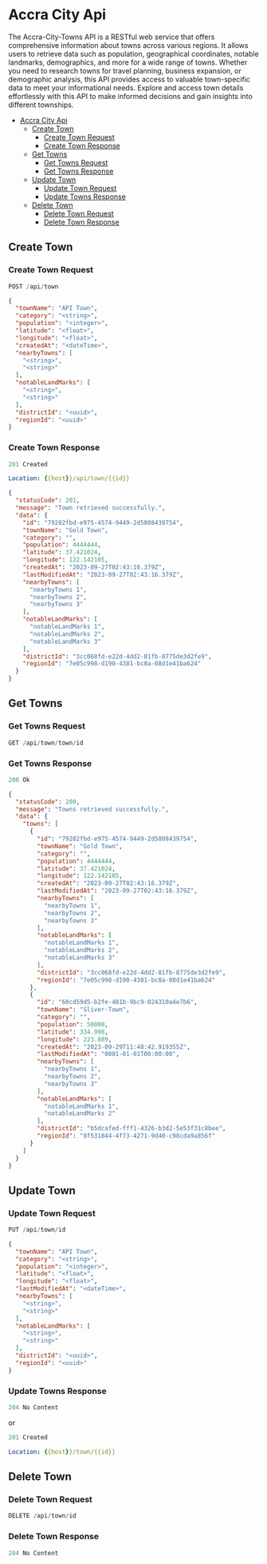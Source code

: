 # Accra City Api


The Accra-City-Towns API is a RESTful web service that offers comprehensive information about towns across various regions.
It allows users to retrieve data such as population, geographical coordinates, notable landmarks, demographics, and more for a wide range of towns.
Whether you need to research towns for travel planning, business expansion, or demographic analysis, this API provides access to valuable town-specific data to meet your informational needs. 
Explore and access town details effortlessly with this API to make informed decisions and gain insights into different townships.

- [Accra City Api](#accra-city-api)
  - [Create Town](#create-town)
    - [Create Town Request](#create-town-request)
    - [Create Town Response](#create-town-response)
  - [Get Towns](#get-towns)
    - [Get Towns Request](#get-towns-request)
    - [Get Towns Response](#get-towns-response)
  - [Update Town](#update-town)
    - [Update Town Request](#update-town-request)
    - [Update Towns Response](#update-towns-response)
  - [Delete Town](#delete-town)
    - [Delete Town Request](#delete-town-request)
    - [Delete Town Response](#delete-town-response)

## Create Town

### Create Town Request

```js
POST /api/town
```

```json
{
  "townName": "API Town",
  "category": "<string>",
  "population": "<integer>",
  "latitude": "<float>",
  "longitude": "<float>",
  "createdAt": "<dateTime>",
  "nearbyTowns": [
    "<string>",
    "<string>"
  ],
  "notableLandMarks": [
    "<string>",
    "<string>"
  ],
  "districtId": "<uuid>",
  "regionId": "<uuid>"
}
```

### Create Town Response

```js
201 Created
```

```yml
Location: {{host}}/api/town/{{id}}
```

```json
{
  "statusCode": 201,
  "message": "Town retrieved successfully.",
  "data": {
    "id": "79282fbd-e975-4574-9449-2d5808439754",
    "townName": "Gold Town",
    "category": "",
    "population": 4444444,
    "latitude": 37.421024,
    "longitude": 122.142105,
    "createdAt": "2023-09-27T02:43:16.379Z",
    "lastModifiedAt": "2023-09-27T02:43:16.379Z",
    "nearbyTowns": [
      "nearbyTowns 1",
      "nearbyTowns 2",
      "nearbyTowns 3"
    ],
    "notableLandMarks": [
      "notableLandMarks 1",
      "notableLandMarks 2",
      "notableLandMarks 3"
    ],
    "districtId": "3cc068fd-e22d-4dd2-81fb-8775de3d2fe9",
    "regionId": "7e05c998-d190-4381-bc8a-08d1e41ba624"
  }
}
```

## Get Towns

### Get Towns Request

```js
GET /api/town/town/id
```

### Get Towns Response

```js
200 Ok
```

```json
{
  "statusCode": 200,
  "message": "Towns retrieved successfully.",
  "data": {
    "towns": [
      {
        "id": "79282fbd-e975-4574-9449-2d5808439754",
        "townName": "Gold Town",
        "category": "",
        "population": 4444444,
        "latitude": 37.421024,
        "longitude": 122.142105,
        "createdAt": "2023-09-27T02:43:16.379Z",
        "lastModifiedAt": "2023-09-27T02:43:16.379Z",
        "nearbyTowns": [
          "nearbyTowns 1",
          "nearbyTowns 2",
          "nearbyTowns 3"
        ],
        "notableLandMarks": [
          "notableLandMarks 1",
          "notableLandMarks 2",
          "notableLandMarks 3"
        ],
        "districtId": "3cc068fd-e22d-4dd2-81fb-8775de3d2fe9",
        "regionId": "7e05c998-d190-4381-bc8a-08d1e41ba624"
      },
      {
        "id": "60cd59d5-b2fe-481b-9bc9-024310a4e7b6",
        "townName": "Sliver-Town",
        "category": "",
        "population": 50000,
        "latitude": 334.998,
        "longitude": 223.889,
        "createdAt": "2023-09-29T11:48:42.919355Z",
        "lastModifiedAt": "0001-01-01T00:00:00",
        "nearbyTowns": [
          "nearbyTowns 1",
          "nearbyTowns 2",
          "nearbyTowns 3"
        ],
        "notableLandMarks": [
          "notableLandMarks 1",
          "notableLandMarks 2"
        ],
        "districtId": "b5dcafed-fff1-4326-b3d2-5e53f31c8bee",
        "regionId": "8f531844-4f73-4271-9d40-c98cda9a856f"
      }
    ]
  }
}
```

## Update Town

### Update Town Request

```js
PUT /api/town/id
```

```json
{
  "townName": "API Town",
  "category": "<string>",
  "population": "<integer>",
  "latitude": "<float>",
  "longitude": "<float>",
  "lastModifiedAt": "<dateTime>",
  "nearbyTowns": [
    "<string>",
    "<string>"
  ],
  "notableLandMarks": [
    "<string>",
    "<string>"
  ],
  "districtId": "<uuid>",
  "regionId": "<uuid>"
}
```

### Update Towns Response

```js
204 No Content
```

or

```js
201 Created
```

```yml
Location: {{host}}/town/{{id}}
```

## Delete Town

### Delete Town Request

```js
DELETE /api/town/id
```

### Delete Town Response

```js
204 No Content
```